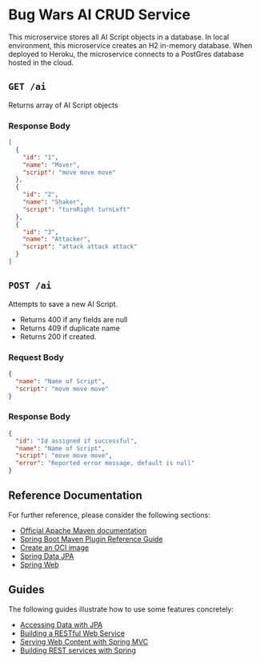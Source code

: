 # Bug Wars AI CRUD Service
This microservice stores all AI Script objects in a database.  In local environment, this microservice creates an H2 in-memory 
database.  When deployed to Heroku, the microservice connects to a PostGres database hosted in the cloud.

## `GET /ai`
Returns array of AI Script objects

### Response Body
```json
[
  {
    "id": "1",
    "name": "Mover",
    "script": "move move move"
  },
  {
    "id": "2",
    "name": "Shaker",
    "script": "turnRight turnLeft"
  },
  {
    "id": "3",
    "name": "Attacker",
    "script": "attack attack attack"
  }
]
```

## `POST /ai`
Attempts to save a new AI Script.
* Returns 400 if any fields are null
* Returns 409 if duplicate name
* Returns 200 if created.

### Request Body
```json
{
  "name": "Name of Script",
  "script": "move move move"
}
```
### Response Body
```json
{
  "id": "Id assigned if successful",
  "name": "Name of Script",
  "script": "move move move",
  "error": "Reported error message, default is null"
}
```

## Reference Documentation
For further reference, please consider the following sections:

* [Official Apache Maven documentation](https://maven.apache.org/guides/index.html)
* [Spring Boot Maven Plugin Reference Guide](https://docs.spring.io/spring-boot/docs/2.3.4.RELEASE/maven-plugin/reference/html/)
* [Create an OCI image](https://docs.spring.io/spring-boot/docs/2.3.4.RELEASE/maven-plugin/reference/html/#build-image)
* [Spring Data JPA](https://docs.spring.io/spring-boot/docs/2.3.4.RELEASE/reference/htmlsingle/#boot-features-jpa-and-spring-data)
* [Spring Web](https://docs.spring.io/spring-boot/docs/2.3.4.RELEASE/reference/htmlsingle/#boot-features-developing-web-applications)

## Guides
The following guides illustrate how to use some features concretely:

* [Accessing Data with JPA](https://spring.io/guides/gs/accessing-data-jpa/)
* [Building a RESTful Web Service](https://spring.io/guides/gs/rest-service/)
* [Serving Web Content with Spring MVC](https://spring.io/guides/gs/serving-web-content/)
* [Building REST services with Spring](https://spring.io/guides/tutorials/bookmarks/)

